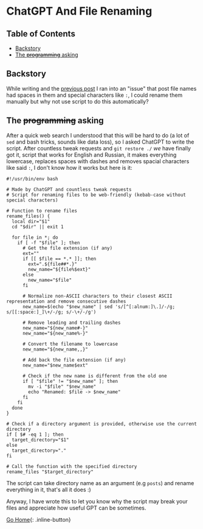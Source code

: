 # ChatGPT And File Renaming

## Table of Contents

- [Backstory](#backstory)
- [The ~~programming~~ asking](#the-programming-asking)

## Backstory

While writing and the [previous post](./migration-from-github-to-codeberg.md) I ran into an "issue" that post file names had spaces in them and special characters like `:`, I could rename them manually but why not use script to do this automatically?

## The ~~programming~~ asking

After a quick web search I understood that this will be hard to do (a lot of `sed` and bash tricks, sounds like data loss), so I asked ChatGPT to write the script. After countless tweak requests and `git restore ./` *we* have finally got it, script that works for English and Russian, it makes everything lowercase, replaces spaces with dashes and removes spacial characters like said `:`, I don't know how it works but here is it:

```shell
#!/usr/bin/env bash

# Made by ChatGPT and countless tweak requests
# Script for renaming files to be web-friendly (kebab-case without special characters)

# Function to rename files
rename_files() {
  local dir="$1"
  cd "$dir" || exit 1

  for file in *; do
    if [ -f "$file" ]; then
      # Get the file extension (if any)
      ext=""
      if [[ $file == *.* ]]; then
        ext=".${file##*.}"
        new_name="${file%$ext}"
      else
        new_name="$file"
      fi

      # Normalize non-ASCII characters to their closest ASCII representation and remove consecutive dashes
      new_name=$(echo "$new_name" | sed 's/[^[:alnum:]\.]/-/g; s/[[:space:]_]\+/-/g; s/-\+/-/g')

      # Remove leading and trailing dashes
      new_name="${new_name#-}"
      new_name="${new_name%-}"

      # Convert the filename to lowercase
      new_name="${new_name,,}"

      # Add back the file extension (if any)
      new_name="$new_name$ext"

      # Check if the new name is different from the old one
      if [ "$file" != "$new_name" ]; then
        mv -i "$file" "$new_name"
        echo "Renamed: $file -> $new_name"
      fi
    fi
  done
}

# Check if a directory argument is provided, otherwise use the current directory
if [ $# -eq 1 ]; then
  target_directory="$1"
else
  target_directory="."
fi

# Call the function with the specified directory
rename_files "$target_directory"
```

The script can take directory name as an argument (e.g `posts`) and rename everything in it, that's all it does :)

Anyway, I have wrote this to let you know why the script may break your files and appreciate how useful GPT can be sometimes.

[Go Home](/blog/){: .inline-button}